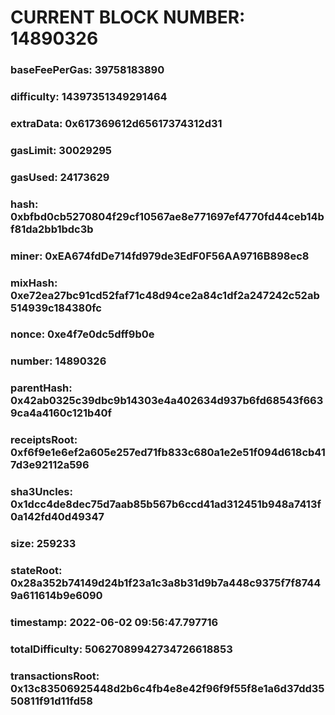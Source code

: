 # CURRENT BLOCK NUMBER: 14890326

### baseFeePerGas: 39758183890
### difficulty: 14397351349291464
### extraData: 0x617369612d65617374312d31
### gasLimit: 30029295
### gasUsed: 24173629
### hash: 0xbfbd0cb5270804f29cf10567ae8e771697ef4770fd44ceb14bf81da2bb1bdc3b
### miner: 0xEA674fdDe714fd979de3EdF0F56AA9716B898ec8
### mixHash: 0xe72ea27bc91cd52faf71c48d94ce2a84c1df2a247242c52ab514939c184380fc
### nonce: 0xe4f7e0dc5dff9b0e
### number: 14890326
### parentHash: 0x42ab0325c39dbc9b14303e4a402634d937b6fd68543f6639ca4a4160c121b40f
### receiptsRoot: 0xf6f9e1e6ef2a605e257ed71fb833c680a1e2e51f094d618cb417d3e92112a596
### sha3Uncles: 0x1dcc4de8dec75d7aab85b567b6ccd41ad312451b948a7413f0a142fd40d49347
### size: 259233
### stateRoot: 0x28a352b74149d24b1f23a1c3a8b31d9b7a448c9375f7f87449a611614b9e6090
### timestamp: 2022-06-02 09:56:47.797716
### totalDifficulty: 50627089942734726618853
### transactionsRoot: 0x13c83506925448d2b6c4fb4e8e42f96f9f55f8e1a6d37dd3550811f91d11fd58
